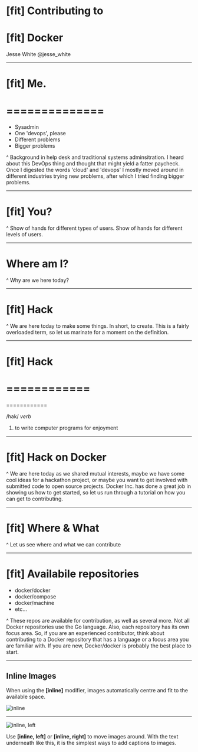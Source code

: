 # [fit] Contributing to

# [fit] Docker

Jesse White
@jesse_white

---

# [fit] Me.
==============
==============
- Sysadmin
- One 'devops', please
- Different problems
- Bigger problems

^ Background in help desk and traditional systems adminsitration. I heard about
this DevOps thing and thought that might yield a fatter paycheck. Once I
digested the words 'cloud' and 'devops' I mostly moved around in different
industries trying new problems, after which I tried finding bigger problems.

---

# [fit] You?

^ Show of hands for different types of users. Show of hands for different
levels of users.

---

# Where am I?

^ Why are we here today?

---

# [fit] Hack

^ We are here today to make some things. In short, to create. This is a fairly
overloaded term, so let us marinate for a moment on the definition.

---

# [fit] Hack
============
============
============

 /hak/
 _verb_
 1. to write computer programs for enjoyment

---

# [fit] Hack on Docker

^ We are here today as we shared mutual interests, maybe we have some cool
ideas for a hackathon project, or maybe you want to get involved with submitted
code to open source projects. Docker Inc. has done a great job in showing us
how to get started, so let us run through a tutorial on how you can get to
contributing.

---

# [fit] Where & What

^ Let us see where and what we can contribute

---

# [fit] Availabile repositories

- docker/docker
- docker/compose
- docker/machine
- etc...

^ These repos are available for contribution, as well as several more. Not all
Docker repositories use the Go language. Also, each repository has its own
focus area. So, if you are an experienced contributor, think about contributing
to a Docker repository that has a language or a focus area you are familiar
with. If you are new, Docker/docker is probably the best place to start.

---

## Inline Images

When using the **[inline]** modifier, images automatically centre and fit to the available space.

![inline](http://deckset-assets.s3-website-us-east-1.amazonaws.com/colnago2.jpg)

---

![inline, left](http://deckset-assets.s3-website-us-east-1.amazonaws.com/colnago2.jpg)

Use **[inline, left]** or **[inline, right]** to move images around. With the text underneath like this, it is the simplest ways to add captions to images.
